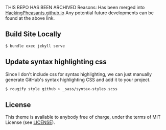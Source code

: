 THIS REPO HAS BEEN ARCHIVED
Reasons: Has been merged into [HackingPheasants.github.io](https://github.com/HackingPheasant/HackingPheasant.github.io)
Any potential future developments can be found at the above link.

## Build Site Locally
```bash
$ bundle exec jekyll serve
```

## Update syntax highlighting css
Since I don't include css for syntax highlighting, we can just manually generate GitHub's syntax highlighting CSS and add it to your project.
```bash
$ rougify style github > _sass/syntax-styles.scss
```

## License
This theme is available to anybody free of charge, under the terms of MIT License (see [LICENSE](LICENSE)).
